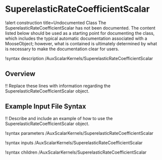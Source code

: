# SuperelasticRateCoefficientScalar

!alert construction title=Undocumented Class
The SuperelasticRateCoefficientScalar has not been documented. The content listed below should be used as a starting point for
documenting the class, which includes the typical automatic documentation associated with a
MooseObject; however, what is contained is ultimately determined by what is necessary to make the
documentation clear for users.

!syntax description /AuxScalarKernels/SuperelasticRateCoefficientScalar

## Overview

!! Replace these lines with information regarding the SuperelasticRateCoefficientScalar object.

## Example Input File Syntax

!! Describe and include an example of how to use the SuperelasticRateCoefficientScalar object.

!syntax parameters /AuxScalarKernels/SuperelasticRateCoefficientScalar

!syntax inputs /AuxScalarKernels/SuperelasticRateCoefficientScalar

!syntax children /AuxScalarKernels/SuperelasticRateCoefficientScalar
